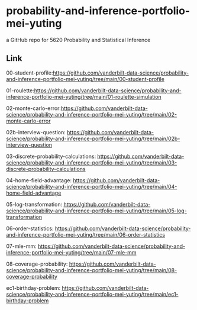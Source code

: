 # probability-and-inference-portfolio-mei-yuting
a GitHub repo for 5620 Probability and Statistical Inference

## Link
00-student-profile:https://github.com/vanderbilt-data-science/probability-and-inference-portfolio-mei-yuting/tree/main/00-student-profile

01-roulette:https://github.com/vanderbilt-data-science/probability-and-inference-portfolio-mei-yuting/tree/main/01-roulette-simulation

02-monte-carlo-error:https://github.com/vanderbilt-data-science/probability-and-inference-portfolio-mei-yuting/tree/main/02-monte-carlo-error

02b-interview-question: https://github.com/vanderbilt-data-science/probability-and-inference-portfolio-mei-yuting/tree/main/02b-interview-question

03-discrete-probability-calculations: https://github.com/vanderbilt-data-science/probability-and-inference-portfolio-mei-yuting/tree/main/03-discrete-probability-calculations

04-home-field-advantage: https://github.com/vanderbilt-data-science/probability-and-inference-portfolio-mei-yuting/tree/main/04-home-field-advantage

05-log-transformation: https://github.com/vanderbilt-data-science/probability-and-inference-portfolio-mei-yuting/tree/main/05-log-transformation

06-order-statistics: https://github.com/vanderbilt-data-science/probability-and-inference-portfolio-mei-yuting/tree/main/06-order-statistics

07-mle-mm: https://github.com/vanderbilt-data-science/probability-and-inference-portfolio-mei-yuting/tree/main/07-mle-mm

08-coverage-probability: https://github.com/vanderbilt-data-science/probability-and-inference-portfolio-mei-yuting/tree/main/08-coverage-probability

ec1-birthday-problem: https://github.com/vanderbilt-data-science/probability-and-inference-portfolio-mei-yuting/tree/main/ec1-birthday-problem
